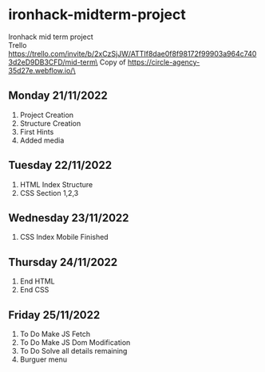 # ironhack-midterm-project
Ironhack mid term project\
Trello https://trello.com/invite/b/2xCzSjJW/ATTIf8dae0f8f98172f99903a964c7403d2eD9DB3CFD/mid-term\
Copy of https://circle-agency-35d27e.webflow.io/\
## Monday 21/11/2022
1. Project Creation
2. Structure Creation
3. First Hints
4. Added media
## Tuesday 22/11/2022
1. HTML Index Structure
2. CSS Section 1,2,3
## Wednesday 23/11/2022
1. CSS Index Mobile Finished
## Thursday 24/11/2022
1. End HTML
2. End CSS
## Friday 25/11/2022
1. To Do Make JS Fetch
2. To Do Make JS Dom Modification
3. To Do Solve all details remaining
4. Burguer menu
